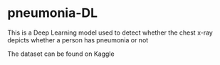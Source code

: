 # pneumonia-DL
This is a Deep Learning model used to detect whether the chest x-ray depicts whether a person has pneumonia or not

The dataset can be found on Kaggle
